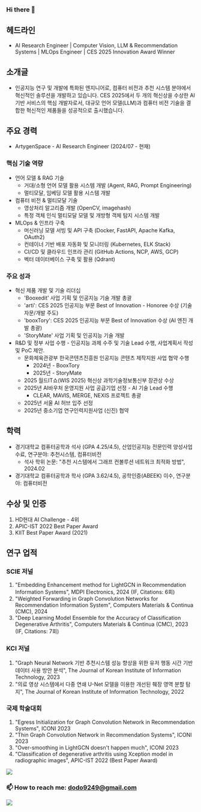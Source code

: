 ### Hi there 👋

## 헤드라인

- AI Research Engineer | Computer Vision, LLM & Recommendation Systems | MLOps Engineer | CES 2025 Innovation Award Winner

## 소개글

- 인공지능 연구 및 개발에 특화된 엔지니어로, 컴퓨터 비전과 추천 시스템 분야에서 혁신적인 솔루션을 개발하고 있습니다. CES 2025에서 두 개의 혁신상을 수상한 AI 기반 서비스의 핵심 개발자로서, 대규모 언어 모델(LLM)과 컴퓨터 비전 기술을 결합한 혁신적인 제품들을 성공적으로 출시했습니다.

## 주요 경력

- ArtygenSpace - AI Research Engineer (2024/07 - 현재)

### 핵심 기술 역량
* 언어 모델 & RAG 기술
    * 거대/소형 언어 모델 활용 시스템 개발 (Agent, RAG, Prompt Engineering)
    * 멀티모달, 임베딩 모델 활용 시스템 개발
* 컴퓨터 비전 & 멀티모달 기술
    * 영상처리 알고리즘 개발 (OpenCV, imagehash)
    * 특정 객체 인식 멀티모달 모델 및 개방형 객체 탐지 시스템 개발
* MLOps & 인프라 구축
    * 머신러닝 모델 서빙 및 API 구축 (Docker, FastAPI, Apache Kafka, OAuth2)
    * 컨테이너 기반 배포 자동화 및 모니터링 (Kubernetes, ELK Stack)
    * CI/CD 및 클라우드 인프라 관리 (GitHub Actions, NCP, AWS, GCP)
    * 벡터 데이터베이스 구축 및 활용 (Qdrant)

### 주요 성과
* 혁신 제품 개발 및 기술 리더십
    * 'Booxedit' 사업 기획 및 인공지능 기술 개발 총괄
    * 'arti': CES 2025 인공지능 부문 Best of Innovation - Honoree 수상 (기술 자문/개발 주도)
    * 'booxTory': CES 2025 인공지능 부문 Best of Innovation 수상 (AI 엔진 개발 총괄)
    * 'StoryMate' 사업 기획 및 인공지능 기술 개발
* R&D 및 정부 사업 수행 - 인공지능 과제 수주 및 기술 Lead 수행, 사업계획서 작성 및 PoC 제안.
    * 문화체육관광부 한국콘텐츠진흥원 인공지능 콘텐츠 제작지원 사업 협약 수행
        * 2024년 - BooxTory
        * 2025년 - StoryMate
    * 2025 월드IT쇼(WIS 2025) 혁신상 과학기술정보통신부 장관상 수상
    * 2025년 AI바우처 운영지원 사업 공급기업 선정 - AI 기술 Lead 수행
        * CLEAR, MAVIS, MERGE, NEXIS 프로젝트 총괄
    * 2025년 서울 AI 허브 입주 선정
    * 2025년 중소기업 연구인력지원사업 (신진) 협약

## 학력

- 경기대학교 컴퓨터공학과 석사 (GPA 4.25/4.5), 산업인공지능 전문인력 양성사업 수료, 연구분야: 추천시스템, 컴퓨터비전
  - 석사 학위 논문: "추천 시스템에서 그래프 컨볼루션 네트워크 최적화 방법", 2024.02
- 경기대학교 컴퓨터공학과 학사 (GPA 3.62/4.5), 공학인증(ABEEK) 이수, 연구분야: 컴퓨터비전

## 수상 및 인증

1. HD현대 AI Challenge - 4위
2. APIC-IST 2022 Best Paper Award
3. KIIT Best Paper Award (2021)

## 연구 업적

### SCIE 저널

1. "Embedding Enhancement method for LightGCN in Recommendation Information Systems", MDPI Electronics, 2024 (IF, Citations: 6회)
2. "Weighted Forwarding in Graph Convolution Networks for Recommendation Information System", Computers Materials & Continua (CMC), 2024
3. "Deep Learning Model Ensemble for the Accuracy of Classification Degenerative Arthritis", Computers Materials & Continua (CMC), 2023 (IF, Citations: 7회)

### KCI 저널

1. "Graph Neural Network 기반 추천시스템 성능 향상을 위한 유저 행동 시간 기반 데이터 사용 방안 분석", The Journal of Korean Institute of Information Technology, 2023
2. "의료 영상 시스템에서 다중 연쇄 U-Net 모델을 이용한 개선된 췌장 영역 분할 탐지", The Journal of Korean Institute of Information Technology, 2022

### 국제 학술대회

1. "Egress Initialization for Graph Convolution Network in Recommendation Systems", ICONI 2023
2. "Thin Graph Convolution Network in Recommendation Systems", ICONI 2023
3. "Over-smoothing in LightGCN doesn't happen much", ICONI 2023
4. "Classification of degenerative arthritis using Xception model in radiographic images", APIC-IST 2022 (Best Paper Award)

<img src="https://wakatime.com/share/@667c9955-3f05-4096-b1ad-2f7cf5813194/98337dd7-8ec0-46a5-8db5-1f36643be0fa.svg"></embed>

### 📫 How to reach me: dodo9249@gmail.com

<img src="https://criminal-vivyanne-lucidus-346ca075.koyeb.app/lucidus/card_v1?  theme=blue&name=Sangmin%20Lee&job=AI%2FML%20Engineer&company=Artygenspace&address=Seoul%2C%20korea&about=Work%20is%20so%20hard..&email=d9249%40artygenspace.com&linkedin=https%3A%2F%2Flinkedin.com%2Fin%2Fmeanl">